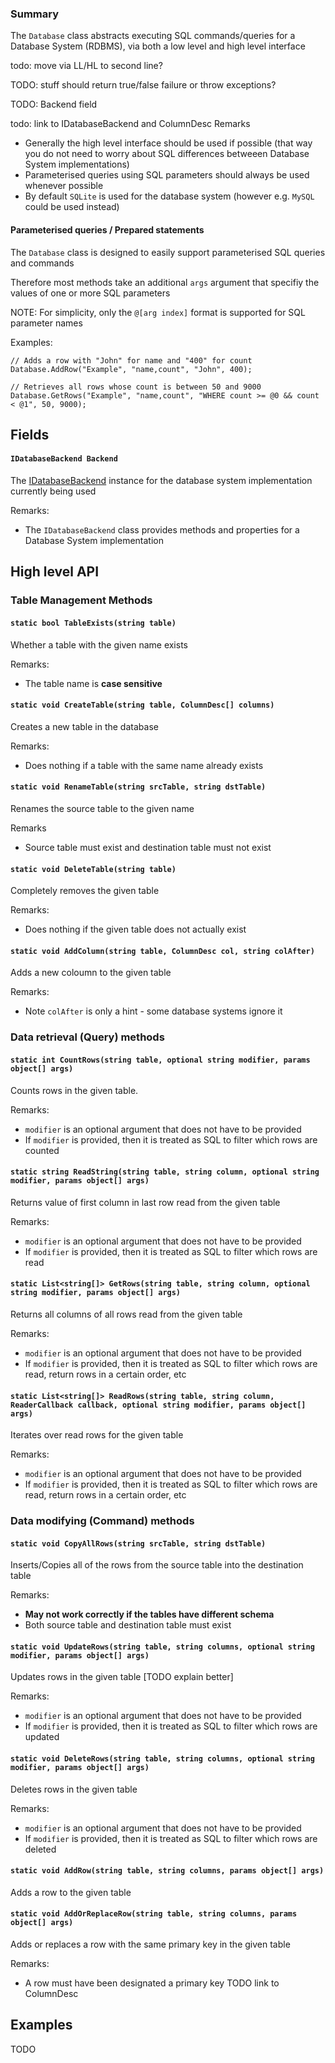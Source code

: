 ### Summary

The `Database` class abstracts executing SQL commands/queries for a Database System (RDBMS), via both a low level and high level interface

todo: move via LL/HL to second line?

TODO: stuff should return true/false failure or throw exceptions?

TODO: Backend field

todo: link to IDatabaseBackend and ColumnDesc
Remarks
- Generally the high level interface should be used if possible (that way you do not need to worry about SQL differences betweeen Database System implementations)
- Parameterised queries using SQL parameters should always be used whenever possible
- By default `SQLite` is used for the database system (however e.g. `MySQL` could be used instead)

#### Parameterised queries / Prepared statements

The `Database` class is designed to easily support parameterised SQL queries and commands

Therefore most methods take an additional `args` argument that specifiy the values of one or more SQL parameters

NOTE: For simplicity, only the `@[arg index]` format is supported for SQL parameter names

Examples:
```CSharp
// Adds a row with "John" for name and "400" for count
Database.AddRow("Example", "name,count", "John", 400);

// Retrieves all rows whose count is between 50 and 9000
Database.GetRows("Example", "name,count", "WHERE count >= @0 && count < @1", 50, 9000);
```

## Fields

#### `IDatabaseBackend Backend`

The [IDatabaseBackend](/Database/IDatabaseBackend.md) instance for the database system implementation currently being used

Remarks:
- The `IDatabaseBackend` class provides methods and properties for a Database System implementation

## High level API

### Table Management Methods

#### `static bool TableExists(string table)`

Whether a table with the given name exists

Remarks:
- The table name is **case sensitive**

#### `static void CreateTable(string table, ColumnDesc[] columns)`

Creates a new table in the database

Remarks:
- Does nothing if a table with the same name already exists

#### `static void RenameTable(string srcTable, string dstTable)`
		
Renames the source table to the given name
		
Remarks
- Source table must exist and destination table must not exist

#### `static void DeleteTable(string table)`
		
Completely removes the given table

Remarks:
- Does nothing if the given table does not actually exist
        
#### `static void AddColumn(string table, ColumnDesc col, string colAfter)`
		
Adds a new coloumn to the given table
		
Remarks:
- Note `colAfter` is only a hint - some database systems ignore it

### Data retrieval (Query) methods

#### `static int CountRows(string table, optional string modifier, params object[] args)`

Counts rows in the given table.

Remarks:
- `modifier` is an optional argument that does not have to be provided
- If `modifier` is provided, then it is treated as SQL to filter which rows are counted

#### `static string ReadString(string table, string column, optional string modifier, params object[] args)`
       
Returns value of first column in last row read from the given table

Remarks:
- `modifier` is an optional argument that does not have to be provided
- If `modifier` is provided, then it is treated as SQL to filter which rows are read
									 
#### `static List<string[]> GetRows(string table, string column, optional string modifier, params object[] args)`
       
Returns all columns of all rows read from the given table

Remarks:
- `modifier` is an optional argument that does not have to be provided
- If `modifier` is provided, then it is treated as SQL to filter which rows are read, return rows in a certain order, etc
							
#### `static List<string[]> ReadRows(string table, string column, ReaderCallback callback, optional string modifier, params object[] args)`
       
Iterates over read rows for the given table

Remarks:
- `modifier` is an optional argument that does not have to be provided
- If `modifier` is provided, then it is treated as SQL to filter which rows are read, return rows in a certain order, etc

### Data modifying (Command) methods

#### `static void CopyAllRows(string srcTable, string dstTable)`

Inserts/Copies all of the rows from the source table into the destination table

Remarks:
- **May not work correctly if the tables have different schema**
- Both source table and destination table must exist

#### `static void UpdateRows(string table, string columns, optional string modifier, params object[] args)`

Updates rows in the given table [TODO explain better]

Remarks:
- `modifier` is an optional argument that does not have to be provided
- If `modifier` is provided, then it is treated as SQL to filter which rows are updated

#### `static void DeleteRows(string table, string columns, optional string modifier, params object[] args)`

Deletes rows in the given table

Remarks:
- `modifier` is an optional argument that does not have to be provided
- If `modifier` is provided, then it is treated as SQL to filter which rows are deleted

#### `static void AddRow(string table, string columns, params object[] args)`

Adds a row to the given table
        
#### `static void AddOrReplaceRow(string table, string columns, params object[] args)`

Adds or replaces a row with the same primary key in the given table

Remarks:
- A row must have been designated a primary key   TODO link to ColumnDesc

## Examples

TODO
